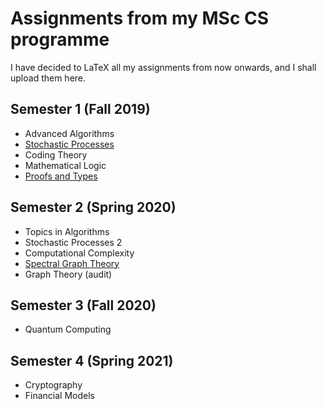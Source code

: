 # Assignments from my MSc CS programme

I have decided to LaTeX all my assignments from now onwards, and I shall upload them here.

## Semester 1 (Fall 2019)

- Advanced Algorithms
- [Stochastic Processes](https://github.com/kishlaya/Expected-Coin-Tosses)
- Coding Theory
- Mathematical Logic
- [Proofs and Types](https://github.com/kishlaya/liquid-haskell)

## Semester 2 (Spring 2020)

- Topics in Algorithms
- Stochastic Processes 2
- Computational Complexity
- [Spectral Graph Theory](https://github.com/kishlaya/random_graph)
- Graph Theory (audit)

## Semester 3 (Fall 2020)

- Quantum Computing

## Semester 4 (Spring 2021)

- Cryptography
- Financial Models

